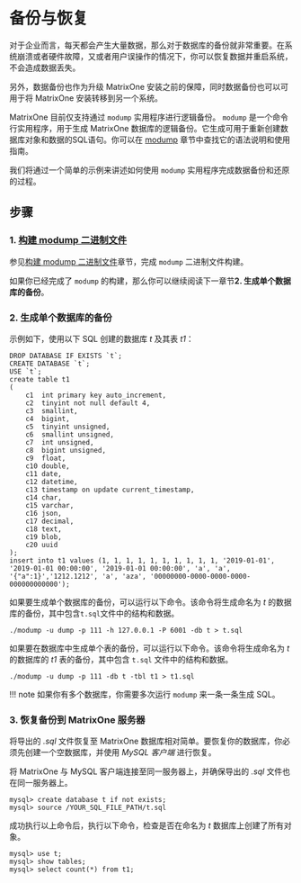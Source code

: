 # 备份与恢复

对于企业而言，每天都会产生大量数据，那么对于数据库的备份就非常重要。在系统崩溃或者硬件故障，又或者用户误操作的情况下，你可以恢复数据并重启系统，不会造成数据丢失。

另外，数据备份也作为升级 MatrixOne 安装之前的保障，同时数据备份也可以可用于将 MatrixOne 安装转移到另一个系统。

MatrixOne 目前仅支持通过 `modump` 实用程序进行逻辑备份。 `modump` 是一个命令行实用程序，用于生成 MatrixOne 数据库的逻辑备份。它生成可用于重新创建数据库对象和数据的SQL语句。你可以在 [modump](../Develop/export-data/modump.md) 章节中查找它的语法说明和使用指南。

我们将通过一个简单的示例来讲述如何使用 `modump` 实用程序完成数据备份和还原的过程。

## 步骤

### 1. [构建 modump 二进制文件](../Develop/export-data/modump.md)

参见[构建 modump 二进制文件](../Develop/export-data/modump.md)章节，完成 `modump` 二进制文件构建。

如果你已经完成了 `modump` 的构建，那么你可以继续阅读下一章节**2. 生成单个数据库的备份**。

### 2. 生成单个数据库的备份

示例如下，使用以下 SQL 创建的数据库 *t* 及其表 *t1*：

```
DROP DATABASE IF EXISTS `t`;
CREATE DATABASE `t`;
USE `t`;
create table t1
(
    c1  int primary key auto_increment,
    c2  tinyint not null default 4,
    c3  smallint,
    c4  bigint,
    c5  tinyint unsigned,
    c6  smallint unsigned,
    c7  int unsigned,
    c8  bigint unsigned,
    c9  float,
    c10 double,
    c11 date,
    c12 datetime,
    c13 timestamp on update current_timestamp,
    c14 char,
    c15 varchar,
    c16 json,
    c17 decimal,
    c18 text,
    c19 blob,
    c20 uuid
);
insert into t1 values (1, 1, 1, 1, 1, 1, 1, 1, 1, 1, '2019-01-01', '2019-01-01 00:00:00', '2019-01-01 00:00:00', 'a', 'a', '{"a":1}','1212.1212', 'a', 'aza', '00000000-0000-0000-0000-000000000000');
```

如果要生成单个数据库的备份，可以运行以下命令。该命令将生成命名为 *t* 的数据库的备份，其中包含`t.sql`文件中的结构和数据。

```
./modump -u dump -p 111 -h 127.0.0.1 -P 6001 -db t > t.sql
```

如果要在数据库中生成单个表的备份，可以运行以下命令。该命令将生成命名为 *t* 的数据库的 *t1* 表的备份，其中包含 `t.sql` 文件中的结构和数据。

```
./modump -u dump -p 111 -db t -tbl t1 > t1.sql
```

!!! note
    如果你有多个数据库，你需要多次运行 `modump` 来一条一条生成 SQL。

### 3. 恢复备份到 MatrixOne 服务器

将导出的 *.sql* 文件恢复至 MatrixOne 数据库相对简单。要恢复你的数据库，你必须先创建一个空数据库，并使用 *MySQL 客户端* 进行恢复。

将 MatrixOne 与 MySQL 客户端连接至同一服务器上，并确保导出的 *.sql* 文件也在同一服务器上。

```
mysql> create database t if not exists;
mysql> source /YOUR_SQL_FILE_PATH/t.sql
```

成功执行以上命令后，执行以下命令，检查是否在命名为 *t* 数据库上创建了所有对象。

```
mysql> use t;
mysql> show tables;
mysql> select count(*) from t1;
```
